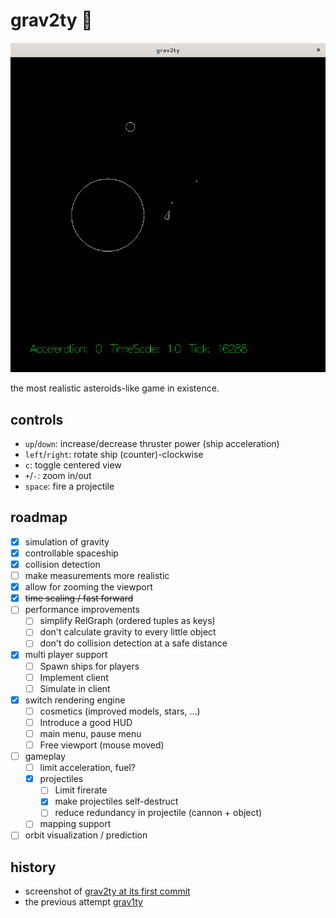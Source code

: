 # grav2ty :rocket:

![screenshot of grav2ty showing a spaceship, a planet, an asteroid orbiting and two projectiles](./doc/grav2ty-2019-05-24.png)

the most realistic asteroids-like game in existence.

## controls

* `up`/`down`: increase/decrease thruster power (ship acceleration)
* `left`/`right`: rotate ship (counter)-clockwise
* `c`: toggle centered view
* `+`/`-`: zoom in/out
* `space`: fire a projectile

## roadmap

- [x] simulation of gravity
- [x] controllable spaceship
- [x] collision detection
- [ ] make measurements more realistic
- [x] allow for zooming the viewport
- [x] ~~time scaling / fast forward~~
- [ ] performance improvements
  - [ ] simplify RelGraph (ordered tuples as keys)
  - [ ] don't calculate gravity to every little object
  - [ ] don't do collision detection at a safe distance
- [x] multi player support
  - [ ] Spawn ships for players
  - [ ] Implement client
  - [ ] Simulate in client
- [x] switch rendering engine
  - [ ] cosmetics (improved models, stars, …)
  - [ ] Introduce a good HUD
  - [ ] main menu, pause menu
  - [ ] Free viewport (mouse moved)
- [ ] gameplay
  - [ ] limit acceleration, fuel?
  - [x] projectiles
    - [ ] Limit firerate
    - [x] make projectiles self-destruct
    - [ ] reduce redundancy in projectile (cannon + object)
  - [ ] mapping support
- [ ] orbit visualization / prediction

## history

* screenshot of [grav2ty at its first commit](./doc/grav2ty-first-commit.png)
* the previous attempt [grav1ty](https://github.com/sternenseemann/grav2ty/tree/grav1ty)
